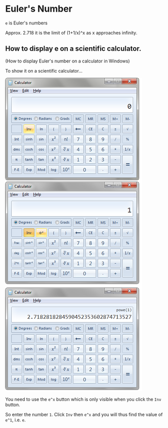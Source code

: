 # Euler's Number

`e` is Euler's numbers

Approx. 2.718 it is the limit of (1+1/x)^x  as x approaches infinity.

## How to display e on a scientific calculator.

(How to display Euler's number on a calculator in Windows)

To show it on a scientific calculator... 

![eulers_number](eulers_number.png)

You need to use the `e^x` button which is only visible when you click the `Inv` button.

So enter the number `1`. Click `Inv` then `e^x` and you will thus find the value of `e^1`, i.e. `e`.

